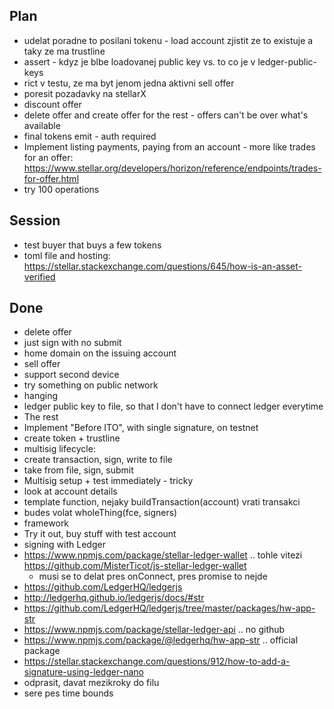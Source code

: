 ## Plan
 * udelat poradne to posilani tokenu - load account zjistit ze to existuje a taky ze ma trustline
 * assert - kdyz je blbe loadovanej public key vs. to co je v ledger-public-keys
 * rict v testu, ze ma byt jenom jedna aktivni sell offer
 * poresit pozadavky na stellarX
 * discount offer
 * delete offer and create offer for the rest - offers can't be over what's available
 * final tokens emit - auth required
 * Implement listing payments, paying from an account - more like trades for an offer: https://www.stellar.org/developers/horizon/reference/endpoints/trades-for-offer.html
 * try 100 operations

## Session
 * test buyer that buys a few tokens
 * toml file and hosting: https://stellar.stackexchange.com/questions/645/how-is-an-asset-verified

## Done
 * delete offer
 * just sign with no submit
 * home domain on the issuing account
 * sell offer
 * support second device
 * try something on public network
 * hanging
 * ledger public key to file, so that I don't have to connect ledger everytime
 * The rest
 * Implement "Before ITO", with single signature, on testnet
 * create token + trustline 
 * multisig lifecycle:
  * create transaction, sign, write to file
  * take from file, sign, submit
 * Multisig setup + test immediately - tricky
 * look at account details
  * template function, nejaky buildTransaction(account) vrati transakci
  * budes volat wholeThing(fce, signers)
 * framework
 * Try it out, buy stuff with test account
 * signing with Ledger 
  * https://www.npmjs.com/package/stellar-ledger-wallet .. tohle vitezi https://github.com/MisterTicot/js-stellar-ledger-wallet
    * musi se to delat pres onConnect, pres promise to nejde
  * https://github.com/LedgerHQ/ledgerjs
  * http://ledgerhq.github.io/ledgerjs/docs/#str
  * https://github.com/LedgerHQ/ledgerjs/tree/master/packages/hw-app-str
  * https://www.npmjs.com/package/stellar-ledger-api .. no github
  * https://www.npmjs.com/package/@ledgerhq/hw-app-str .. official package
  * https://stellar.stackexchange.com/questions/912/how-to-add-a-signature-using-ledger-nano
 * odprasit, davat mezikroky do filu
 * sere pes time bounds 
